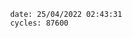 

                date: 25/04/2022 02:43:31
                cycles: 87600

                         